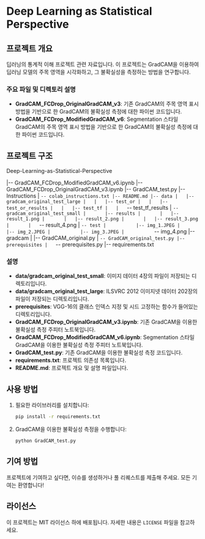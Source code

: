 <!-- # Deep-Learning-as-Statistical-Perspective
## 딥러닝의 통계적 이해 프로젝트 관련자료입니다.
GradCAM_FCDrop_OriginalGradCAM_v3 는 기존 GradCAM의 주목영역 표시방법을 기반으로 한 GradCAM의 불확실성 측정에 대한 파이썬 코드입니다.
GradCAM_FCDrop_ModifiedGradCAM_v6 는 Segmentation style GradCAM의 주목영역 표시방법을 기반으로 한 GradCAM의 불확실성 측정에 대한 파이썬 코드입니다. -->
# Deep Learning as Statistical Perspective

## 프로젝트 개요
딥러닝의 통계적 이해 프로젝트 관련 자료입니다. 이 프로젝트는 GradCAM을 이용하여 딥러닝 모델의 주목 영역을 시각화하고, 그 불확실성을 측정하는 방법을 연구합니다.

### 주요 파일 및 디렉토리 설명

- **GradCAM_FCDrop_OriginalGradCAM_v3**: 기존 GradCAM의 주목 영역 표시 방법을 기반으로 한 GradCAM의 불확실성 측정에 대한 파이썬 코드입니다.
- **GradCAM_FCDrop_ModifiedGradCAM_v6**: Segmentation 스타일 GradCAM의 주목 영역 표시 방법을 기반으로 한 GradCAM의 불확실성 측정에 대한 파이썬 코드입니다.

## 프로젝트 구조

Deep-Learning-as-Statistical-Perspective

|-- GradCAM_FCDrop_ModifiedGradCAM_v6.ipynb
|-- GradCAM_FCDrop_OriginalGradCAM_v3.ipynb
|-- GradCAM_test.py
|-- Instructions
|   `-- colab_instructions.txt
|-- README.md
|-- data
|   |-- gradcam_original_test_large
|   |   |-- test_or
|   |   |-- test_or_results
|   |   |-- test_tf
|   |   `-- test_tf_results
|   `-- gradcam_original_test_small
|       |-- results
|       |   |-- result_1.png
|       |   |-- result_2.png
|       |   |-- result_3.png
|       |   `-- result_4.png
|       `-- test
|           |-- img_1.JPEG
|           |-- img_2.JPEG
|           |-- img_3.JPEG
|           `-- img_4.png
|-- gradcam
|   |-- GradCAM_original.py
|   `-- GradCAM_original_test.py
|-- prerequisites
|   `-- prerequisites.py
|-- requirements.txt
<!-- `-- \261\327\267\241\265\345\304\267\300\307 \272\322\310\256\275\307\274\272 \303\370\301\244.pdf -->



### 설명

- **data/gradcam_original_test_small**: 이미지 데이터 4장의 파일이 저장되는 디렉토리입니다.
- **data/gradcam_original_test_large**: ILSVRC 2012 이미지넷 데이터 202장의 파일이 저장되는 디렉토리입니다.
- **prerequisites**: VGG-16의 클래스 인덱스 지정 및 시드 고정하는 함수가 들어있는 디렉토리입니다.
- **GradCAM_FCDrop_OriginalGradCAM_v3.ipynb**: 기존 GradCAM을 이용한 불확실성 측정 주피터 노트북입니다.
- **GradCAM_FCDrop_ModifiedGradCAM_v6.ipynb**: Segmentation 스타일 GradCAM을 이용한 불확실성 측정 주피터 노트북입니다.
- **GradCAM_test.py**: 기존 GradCAM을 이용한 불확실성 측정 코드입니다.
- **requirements.txt**: 프로젝트 의존성 목록입니다.
- **README.md**: 프로젝트 개요 및 설명 파일입니다.

## 사용 방법

1. 필요한 라이브러리를 설치합니다:
    ```bash
    pip install -r requirements.txt
    ```

2. GradCAM을 이용한 불확실성 측정을 수행합니다:
    ```bash
    python GradCAM_test.py
    ```

## 기여 방법

프로젝트에 기여하고 싶다면, 이슈를 생성하거나 풀 리퀘스트를 제출해 주세요. 모든 기여는 환영합니다!

## 라이선스

이 프로젝트는 MIT 라이선스 하에 배포됩니다. 자세한 내용은 `LICENSE` 파일을 참고하세요.